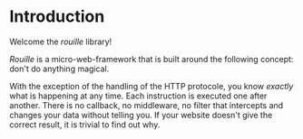 # Introduction

Welcome the *rouille* library!

*Rouille* is a micro-web-framework that is built around the following concept:
don't do anything magical.

With the exception of the handling of the HTTP protocole, you know *exactly* what is happening
at any time.
Each instruction is executed one after another. There is no callback, no middleware, no filter
that intercepts and changes your data without telling you. If your website doesn't give the
correct result, it is trivial to find out why.
